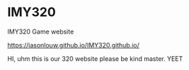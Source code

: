 # IMY320
IMY320 Game website

https://jasonlouw.github.io/IMY320.github.io/

HI, uhm this is our 320 website please be kind master. YEET
